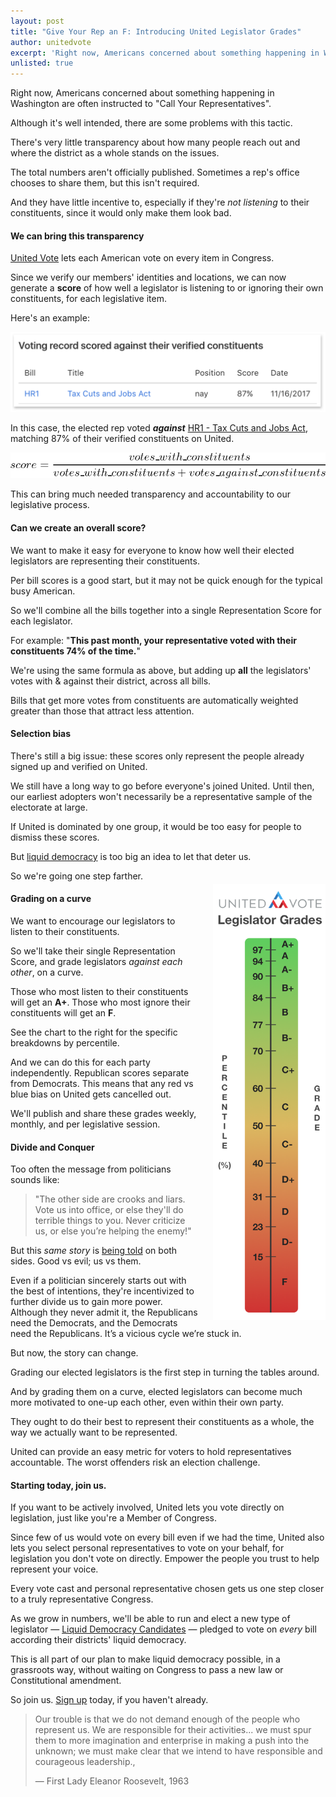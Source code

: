 ```yaml
---
layout: post
title: "Give Your Rep an F: Introducing United Legislator Grades"
author: unitedvote
excerpt: 'Right now, Americans concerned about something happening in Washington are often instructed to Call Your Representatives. But there are a few problems with this tactic.'
unlisted: true
---
```


Right now, Americans concerned about something happening in Washington are often instructed to "Call Your Representatives".

Although it's well intended, there are some problems with this tactic.

There's very little transparency about how many people reach out and where the district as a whole stands on the issues.

The total numbers aren't officially published. Sometimes a rep's office chooses to share them, but this isn't required.

And they have little incentive to, especially if they're *not listening* to their constituents, since it would only make them look bad.

#### We can bring this transparency

[United Vote](/2017/11/06/announcing-united-vote/) lets each American vote on every item in Congress.

Since we verify our members' identities and locations, we can now generate a **score** of how well a legislator is listening to or ignoring their own constituents, for each legislative item.

Here's an example:

![](/assets/article_images/2017-12-08-give-your-rep-an-f-introducing-united-legislator-grades/example-voting-record-score.png)

In this case, the elected rep voted ***against*** [HR1 - Tax Cuts and Jobs Act](https://united.vote/l/us115-hr1), matching 87% of their verified constituents on United.

![](/assets/article_images/2017-12-08-give-your-rep-an-f-introducing-united-legislator-grades/score-formula.png)

This can bring much needed transparency and accountability to our legislative process.

#### Can we create an overall score?

We want to make it easy for everyone to know how well their elected legislators are representing their constituents.

Per bill scores is a good start, but it may not be quick enough for the typical busy American.

So we'll combine all the bills together into a single Representation Score for each legislator.

For example: "**This past month, your representative voted with their constituents 74% of the time.**"

We're using the same formula as above, but adding up **all** the legislators' votes with & against their district, across all bills.

Bills that get more votes from constituents are automatically weighted greater than those that attract less attention.

#### Selection bias

There's still a big issue: these scores only represent the people already signed up and verified on United.

We still have a long way to go before everyone's joined United. Until then, our earliest adopters won't necessarily be a representative sample of the electorate at large.

If United is dominated by one group, it would be too easy for people to dismiss these scores.

But [liquid democracy](/2016/09/21/what-is-liquid-democracy/) is too big an idea to let that deter us.

So we're going one step farther.

<a href="/assets/article_images/2017-12-08-give-your-rep-an-f-introducing-united-legislator-grades/legislator-grades-scale.png" target="blank"><img src="/assets/article_images/2017-12-08-give-your-rep-an-f-introducing-united-legislator-grades/legislator-grades-scale.png" style="float: right; margin: -10px 0 0 23px; width: 180px;" class="legislator-grade-scale" /></a>
<style>
  @media (max-width: 500px) {
    .legislator-grade-scale {
      width: 150px !important;
      margin-top: -1px !important;
    }
  }
  @media (max-width: 370px) {
    .legislator-grade-scale {
      width: 105px !important;
      margin-top: 5px !important;
    }
  }
</style>

#### Grading on a curve

We want to encourage our legislators to listen to their constituents.

So we'll take their single Representation Score, and grade legislators *against each other*, on a curve.

Those who most listen to their constituents will get an **A+**. Those who most ignore their constituents will get an **F**.

See the chart to the right for the specific breakdowns by percentile.

And we can do this for each party independently. Republican scores separate from Democrats. This means that any red vs blue bias on United gets cancelled out.

We'll publish and share these grades weekly, monthly, and per legislative session.

#### Divide and Conquer

Too often the message from politicians sounds like:

> "The other side are crooks and liars. Vote us into office, or else they'll do terrible things to you. Never criticize us, or else you’re helping the enemy!"

But this *same story* is [being told](https://www.quora.com/What-is-the-difference-between-a-liberal-and-a-conservative/answer/Samantha-Bean-7?srid=tOBx) on both sides. Good vs evil; us vs them.

Even if a politician sincerely starts out with the best of intentions, they're incentivized to further divide us to gain more power. Although they never admit it, the Republicans need the Democrats, and the Democrats need the Republicans. It’s a vicious cycle we’re stuck in.

But now, the story can change.

Grading our elected legislators is the first step in turning the tables around.

And by grading them on a curve, elected legislators can become much more motivated to one-up each other, even within their own party.

They ought to do their best to represent their constituents as a whole, the way we actually want to be represented.

United can provide an easy metric for voters to hold representatives accountable. The worst offenders risk an election challenge.

#### Starting today, join us.

If you want to be actively involved, United lets you vote directly on legislation, just like you're a Member of Congress.

Since few of us would vote on every bill even if we had the time, United also lets you select personal representatives to vote on your behalf, for legislation you don't vote on directly. Empower the people you trust to help represent your voice.

Every vote cast and personal representative chosen gets us one step closer to a truly representative Congress.

As we grow in numbers, we'll be able to run and elect a new type of legislator — [Liquid Democracy Candidates](/2017/07/04/running-liquid-democracy-candidates/) — pledged to vote on *every* bill according their districts' liquid democracy.

This is all part of our plan to make liquid democracy possible, in a grassroots way, without waiting on Congress to pass a new law or Constitutional amendment.

So join us. [Sign up](https://united.vote/join) today, if you haven't already.

> Our trouble is that we do not demand enough of the people who represent us. We are responsible for their activities... we must spur them to more imagination and enterprise in making a push into the unknown; we must make clear that we intend to have responsible and courageous leadership.,
>
> — First Lady Eleanor Roosevelt, 1963
